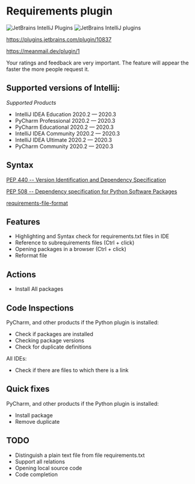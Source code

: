 # Requirements plugin

![JetBrains IntelliJ Plugins](https://img.shields.io/jetbrains/plugin/r/stars/10837?label=JetBrans%20Marketplace)
![JetBrains IntelliJ plugins](https://img.shields.io/jetbrains/plugin/d/10837)

https://plugins.jetbrains.com/plugin/10837

https://meanmail.dev/plugin/1

Your ratings and feedback are very important. The feature will appear the faster the more people request it.

## Supported versions of Intellij:

*Supported Products*

- IntelliJ IDEA Education 2020.2 — 2020.3
- PyCharm Professional 2020.2 — 2020.3
- PyCharm Educational 2020.2 — 2020.3
- IntelliJ IDEA Community 2020.2 — 2020.3
- IntelliJ IDEA Ultimate 2020.2 — 2020.3
- PyCharm Community 2020.2 — 2020.3

## Syntax

[PEP 440 -- Version Identification and Dependency Specification](https://www.python.org/dev/peps/pep-0440)

[PEP 508 -- Dependency specification for Python Software Packages](https://www.python.org/dev/peps/pep-0508)

[requirements-file-format](https://pip.pypa.io/en/stable/reference/pip_install/#requirements-file-format)

## Features

* Highlighting and Syntax check for requirements.txt files in IDE
* Reference to subrequirements files (Ctrl + click)
* Opening packages in a browser (Ctrl + click)
* Reformat file

## Actions

* Install All packages

## Code Inspections

PyCharm, and other products if the Python plugin is installed:

* Check if packages are installed
* Checking package versions
* Check for duplicate definitions

All IDEs:

* Check if there are files to which there is a link

## Quick fixes

PyCharm, and other products if the Python plugin is installed:

* Install package
* Remove duplicate

## TODO

* Distinguish a plain text file from file requirements.txt
* Support all relations
* Opening local source code
* Code completion
